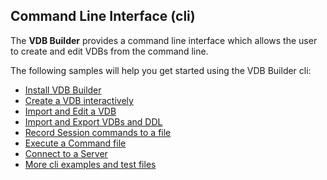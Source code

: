 ## Command Line Interface (cli)

The __VDB Builder__ provides a command line interface which allows the user to create and edit VDBs from the command line.

The following samples will help you get started using the VDB Builder cli:

- [Install VDB Builder](install-cli.md)
- [Create a VDB interactively](create-vdb.md)
- [Import and Edit a VDB](import-edit-vdb.md)
- [Import and Export VDBs and DDL](import-export-vdbs-ddl.md)
- [Record Session commands to a file](record-cli-session.md)
- [Execute a Command file](execute-command-script.md)
- [Connect to a Server](connect_to_server.md)
- [More cli examples and test files](more-examples.md)

